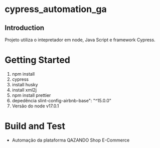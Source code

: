 # cypress_automation_ga
## Introduction

Projeto utiliza o intepretador em node, Java Script e framework Cypress.

# Getting Started

1. npm install
2. cypress
3. install husky
4. install xml2j
5. npm install prettier
6. depedência slint-config-airbnb-base": "^15.0.0"
7. Versão do node v17.0.1

# Build and Test

- Automação da plataforma QAZANDO Shop E-Commerce
